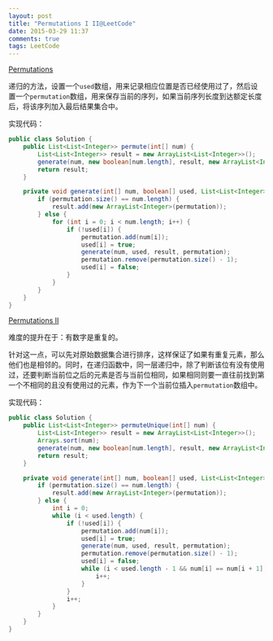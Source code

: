 ```yaml
---
layout: post
title: "Permutations I II@LeetCode"
date: 2015-03-29 11:37
comments: true
tags: LeetCode
---
```

[Permutations](https://leetcode.com/problems/permutations/)

<!-- more -->

递归的方法，设置一个`used`数组，用来记录相应位置是否已经使用过了，然后设置一个`permutation`数组，用来保存当前的序列，如果当前序列长度到达额定长度后，将该序列加入最后结果集合中。

实现代码：

```java
public class Solution {
    public List<List<Integer>> permute(int[] num) {
        List<List<Integer>> result = new ArrayList<List<Integer>>();
        generate(num, new boolean[num.length], result, new ArrayList<Integer>());
        return result;
    }

    private void generate(int[] num, boolean[] used, List<List<Integer>> result, List<Integer> permutation) {
        if (permutation.size() == num.length) {
            result.add(new ArrayList<Integer>(permutation));
        } else {
            for (int i = 0; i < num.length; i++) {
                if (!used[i]) {
                    permutation.add(num[i]);
                    used[i] = true;
                    generate(num, used, result, permutation);
                    permutation.remove(permutation.size() - 1);
                    used[i] = false;
                }
            }
        }
    }
}
```

[Permutations II](https://leetcode.com/problems/permutations-ii/)

难度的提升在于：有数字是重复的。

针对这一点，可以先对原始数据集合进行排序，这样保证了如果有重复元素，那么他们也是相邻的。同时，在递归函数中，同一层递归中，除了判断该位有没有使用过，还要判断当前位之后的元素是否与当前位相同，如果相同则要一直往前找到第一个不相同的且没有使用过的元素，作为下一个当前位插入`permutation`数组中。

实现代码：

```java
public class Solution {
    public List<List<Integer>> permuteUnique(int[] num) {
        List<List<Integer>> result = new ArrayList<List<Integer>>();
        Arrays.sort(num);
        generate(num, new boolean[num.length], result, new ArrayList<Integer>());
        return result;
    }

    private void generate(int[] num, boolean[] used, List<List<Integer>> result, List<Integer> permutation) {
        if (permutation.size() == num.length) {
            result.add(new ArrayList<Integer>(permutation));
        } else {
            int i = 0;
            while (i < used.length) {
                if (!used[i]) {
                    permutation.add(num[i]);
                    used[i] = true;
                    generate(num, used, result, permutation);
                    permutation.remove(permutation.size() - 1);
                    used[i] = false;
                    while (i < used.length - 1 && num[i] == num[i + 1]) {
                        i++;
                    }
                }
                i++;
            }
        }
    }
}
```